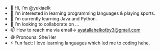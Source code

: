 - 👋 Hi, I’m @yukiaelk
- 👀 I’m interested in learning programming languages & playing sports.
- 🌱 I’m currently learning Java and Python.
- 💞️ I’m looking to collaborate on ...
- 📫 How to reach me via email-> ayatallahelkotby3@gmail.com
- 😄 Pronouns: She/Her
- ⚡ Fun fact: I love learning languages which led me to coding hehe. 

<!---
yukiaelk/yukiaelk is a ✨ special ✨ repository because its `README.md` (this file) appears on your GitHub profile.
You can click the Preview link to take a look at your changes.
--->
